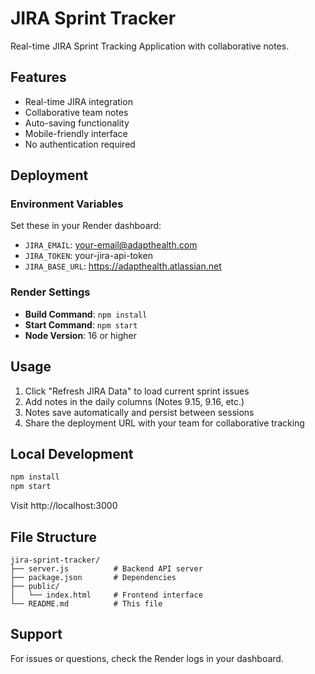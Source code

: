 # JIRA Sprint Tracker

Real-time JIRA Sprint Tracking Application with collaborative notes.

## Features

- Real-time JIRA integration
- Collaborative team notes
- Auto-saving functionality
- Mobile-friendly interface
- No authentication required

## Deployment

### Environment Variables

Set these in your Render dashboard:

- `JIRA_EMAIL`: your-email@adapthealth.com
- `JIRA_TOKEN`: your-jira-api-token
- `JIRA_BASE_URL`: https://adapthealth.atlassian.net

### Render Settings

- **Build Command**: `npm install`
- **Start Command**: `npm start`
- **Node Version**: 16 or higher

## Usage

1. Click "Refresh JIRA Data" to load current sprint issues
2. Add notes in the daily columns (Notes 9.15, 9.16, etc.)
3. Notes save automatically and persist between sessions
4. Share the deployment URL with your team for collaborative tracking

## Local Development

```bash
npm install
npm start
```

Visit http://localhost:3000

## File Structure

```
jira-sprint-tracker/
├── server.js          # Backend API server
├── package.json       # Dependencies
├── public/
│   └── index.html     # Frontend interface
└── README.md          # This file
```

## Support

For issues or questions, check the Render logs in your dashboard.